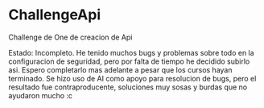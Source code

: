 # ChallengeApi
Challenge de One de creacion de Api


Estado: Incompleto.
He tenido muchos bugs y problemas sobre todo en la configuracion de seguridad, pero por falta de tiempo he decidido subirlo asi.
Espero completarlo mas adelante a pesar que los cursos hayan terminado.
Se hizo uso de AI como apoyo para resolucion de bugs, pero el resultado fue contraproducente, soluciones muy sosas y burdas que no ayudaron mucho :c
